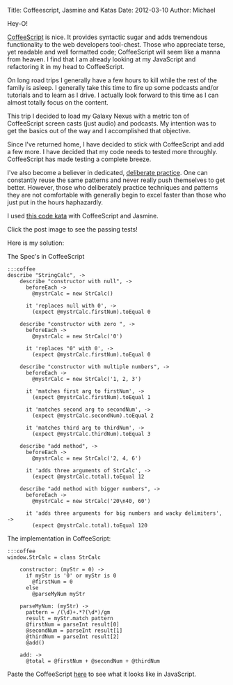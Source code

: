 Title: Coffeescript, Jasmine and Katas
Date: 2012-03-10
Author: Michael


Hey-O!

[CoffeeScript][] is nice. It provides syntactic sugar and adds
tremendous functionality to the web developers tool-chest. Those who
appreciate terse, yet readable and well formatted code; CoffeeScript
will seem like a manna from heaven. I find that I am already looking at
my JavaScript and refactoring it in my head to CoffeeScript.

On long road trips I generally have a few hours to kill while the rest
of the family is asleep. I generally take this time to fire up some
podcasts and/or tutorials and to learn as I drive. I actually look
forward to this time as I can almost totally focus on the content.

This trip I decided to load my Galaxy Nexus with a metric ton of
CoffeeScript screen casts (just audio) and podcasts. My intention was to
get the basics out of the way and I accomplished that objective.

Since I've returned home, I have decided to stick with CoffeeScript and
add a few more. I have decided that my code needs to tested more
throughly. CoffeeScript has made testing a complete breeze.

I've also become a believer in dedicated, [deliberate practice][]. One
can constantly reuse the same patterns and never really push themselves
to get better. However, those who deliberately practice techniques and
patterns they are not comfortable with generally begin to excel faster
than those who just put in the hours haphazardly.

I used [this code kata][] with CoffeeScript and Jasmine.

Click the post image to see the passing tests!

Here is my solution:

The Spec's in CoffeeScript

    :::coffee
    describe "StringCalc", ->
        describe "constructor with null", ->
          beforeEach ->
            @mystrCalc = new StrCalc()

          it 'replaces null with 0', ->
            (expect @mystrCalc.firstNum).toEqual 0

        describe "constructor with zero ", ->
          beforeEach ->
            @mystrCalc = new StrCalc('0')

          it 'replaces "0" with 0', ->
            (expect @mystrCalc.firstNum).toEqual 0

        describe "constructor with multiple numbers", ->
          beforeEach ->
            @mystrCalc = new StrCalc('1, 2, 3')

          it 'matches first arg to firstNum', ->
            (expect @mystrCalc.firstNum).toEqual 1

          it 'matches second arg to secondNum', ->
            (expect @mystrCalc.secondNum).toEqual 2

          it 'matches third arg to thirdNum', ->
            (expect @mystrCalc.thirdNum).toEqual 3

        describe "add method", ->
          beforeEach ->
            @mystrCalc = new StrCalc('2, 4, 6')

          it 'adds three arguments of StrCalc', ->
            (expect @mystrCalc.total).toEqual 12

        describe "add method with bigger numbers", ->
          beforeEach ->
            @mystrCalc = new StrCalc('20\n40, 60')

          it 'adds three arguments for big numbers and wacky delimiters', ->
            (expect @mystrCalc.total).toEqual 120

The implementation in CoffeeScript:

    :::coffee
    window.StrCalc = class StrCalc

        constructor: (myStr = 0) ->
          if myStr is '0' or myStr is 0
            @firstNum = 0
          else
            @parseMyNum myStr

        parseMyNum: (myStr) ->
          pattern = /(\d)+.*?(\d*)/gm
          result = myStr.match pattern
          @firstNum = parseInt result[0]
          @secondNum = parseInt result[1]
          @thirdNum = parseInt result[2]
          @add()

        add: ->
          @total = @firstNum + @secondNum + @thirdNum

Paste the CoffeeScript [here][] to see what it looks like in JavaScript.

  [CoffeeScript]: http://coffeescript.org/
  [deliberate practice]: http://www.missiontolearn.com/2010/04/deliberate-practice/
  [this code kata]: http://osherove.com/tdd-kata-1/
  [here]: http://js2coffee.org/
